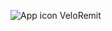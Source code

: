 ![App icon VeloRemit](https://github.com/user-attachments/assets/a531b81d-375c-4884-b488-427ab3bca810)
